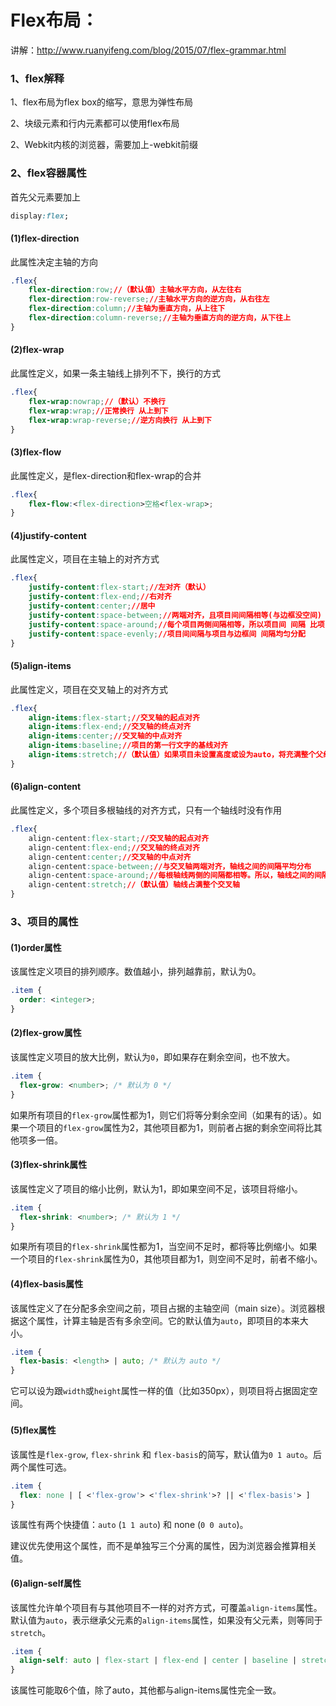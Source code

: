 # Flex布局：

讲解：http://www.ruanyifeng.com/blog/2015/07/flex-grammar.html

### 1、flex解释

1、flex布局为flex box的缩写，意思为弹性布局

2、块级元素和行内元素都可以使用flex布局

2、Webkit内核的浏览器，需要加上-webkit前缀





### 2、flex容器属性

首先父元素要加上

```css
display:flex;
```



#### (1)flex-direction

此属性决定主轴的方向

```css
.flex{
    flex-direction:row;//（默认值）主轴水平方向，从左往右
    flex-direction:row-reverse;//主轴水平方向的逆方向，从右往左
    flex-direction:column;//主轴为垂直方向，从上往下
    flex-direction:column-reverse;//主轴为垂直方向的逆方向，从下往上
}
```



#### (2)flex-wrap

此属性定义，如果一条主轴线上排列不下，换行的方式

```css
.flex{
    flex-wrap:nowrap;//（默认）不换行
    flex-wrap:wrap;//正常换行 从上到下
    flex-wrap:wrap-reverse;//逆方向换行 从上到下
}
```



#### (3)flex-flow

此属性定义，是flex-direction和flex-wrap的合并

```css
.flex{
    flex-flow:<flex-direction>空格<flex-wrap>;
}
```



#### (4)justify-content

此属性定义，项目在主轴上的对齐方式

```css
.flex{
    justify-content:flex-start;//左对齐（默认）
    justify-content:flex-end;//右对齐
    justify-content:center;//居中
    justify-content:space-between;//两端对齐，且项目间间隔相等(与边框没空间)
    justify-content:space-around;//每个项目两侧间隔相等，所以项目间 间隔 比项目与边框间间隔大一倍
    justify-content:space-evenly;//项目间间隔与项目与边框间 间隔均匀分配
}
```



#### (5)align-items

此属性定义，项目在交叉轴上的对齐方式

```css
.flex{
    align-items:flex-start;//交叉轴的起点对齐
    align-items:flex-end;//交叉轴的终点对齐
    align-items:center;//交叉轴的中点对齐
    align-items:baseline;//项目的第一行文字的基线对齐
    align-items:stretch;//（默认值）如果项目未设置高度或设为auto，将充满整个父级容器高度
}
```



#### (6)align-content

此属性定义，多个项目多根轴线的对齐方式，只有一个轴线时没有作用

```css
.flex{
    align-centent:flex-start;//交叉轴的起点对齐
    align-centent:flex-end;//交叉轴的终点对齐
    align-centent:center;//交叉轴的中点对齐
    align-centent:space-between;//与交叉轴两端对齐，轴线之间的间隔平均分布
    align-centent:space-around;//每根轴线两侧的间隔都相等。所以，轴线之间的间隔比轴线与边框的间隔大一倍
    align-centent:stretch;//（默认值）轴线占满整个交叉轴
}
```



### 3、项目的属性



#### (1)order属性

该属性定义项目的排列顺序。数值越小，排列越靠前，默认为0。

```css
.item {
  order: <integer>;
}
```



#### (2)flex-grow属性

 该属性定义项目的放大比例，默认为`0`，即如果存在剩余空间，也不放大。 

```css
.item {
  flex-grow: <number>; /* 默认为 0 */
}
```

​	 如果所有项目的`flex-grow`属性都为1，则它们将等分剩余空间（如果有的话）。如果一个项目的`flex-grow`属性为2，其他项目都为1，则前者占据的剩余空间将比其他项多一倍。 



#### (3)flex-shrink属性

 该属性定义了项目的缩小比例，默认为1，即如果空间不足，该项目将缩小。 

```css
.item {
  flex-shrink: <number>; /* 默认为 1 */
}
```

 如果所有项目的`flex-shrink`属性都为1，当空间不足时，都将等比例缩小。如果一个项目的`flex-shrink`属性为0，其他项目都为1，则空间不足时，前者不缩小。 



#### (4)flex-basis属性

该属性定义了在分配多余空间之前，项目占据的主轴空间（main size）。浏览器根据这个属性，计算主轴是否有多余空间。它的默认值为`auto`，即项目的本来大小。

```css
.item {
  flex-basis: <length> | auto; /* 默认为 auto */
}
```

它可以设为跟`width`或`height`属性一样的值（比如350px），则项目将占据固定空间。

### 

#### (5)flex属性

 该属性是`flex-grow`, `flex-shrink` 和 `flex-basis`的简写，默认值为`0 1 auto`。后两个属性可选。 

```css
.item {
  flex: none | [ <'flex-grow'> <'flex-shrink'>? || <'flex-basis'> ]
}
```

该属性有两个快捷值：`auto` (`1 1 auto`) 和 none (`0 0 auto`)。

建议优先使用这个属性，而不是单独写三个分离的属性，因为浏览器会推算相关值。



#### (6)align-self属性

 该属性允许单个项目有与其他项目不一样的对齐方式，可覆盖`align-items`属性。默认值为`auto`，表示继承父元素的`align-items`属性，如果没有父元素，则等同于`stretch`。 

```css
.item {
  align-self: auto | flex-start | flex-end | center | baseline | stretch;
}
```

 该属性可能取6个值，除了auto，其他都与align-items属性完全一致。 